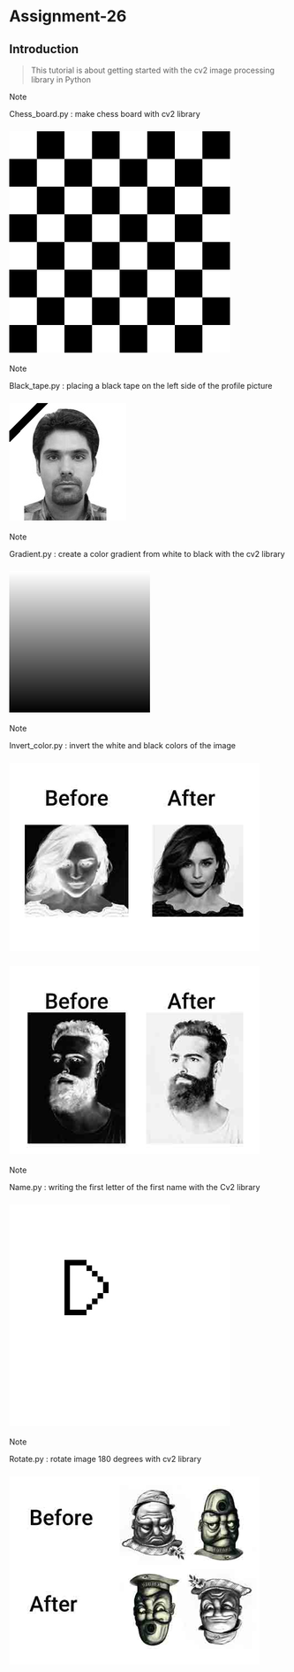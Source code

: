 # Assignment-26

## Introduction
> This tutorial is about getting started with the cv2 image processing library in Python

> [!NOTE]
> Chess_board.py : make chess board with cv2 library  
### ![Global time](./images/result.jpg)

> [!NOTE]
> Black_tape.py : placing a black tape on the left side of the profile picture
### ![Global time](./images/black_tape.jpg)

> [!NOTE]
> Gradient.py : create a color gradient from white to black with the cv2 library
### ![Global time](./images/gradient_image.jpg)

> [!NOTE]
> Invert_color.py : invert the white and black colors of the image
### ![Global time](./images/invert_pic.jpg)
### ![Global time](./images/invert_pic1.jpg)

> [!NOTE]
> Name.py : writing the first letter of the first name with the Cv2 library
### ![Global time](./images/name.jpg)

> [!NOTE]
> Rotate.py : rotate image 180 degrees with cv2 library
### ![Global time](./images/rotate_pic.jpg)


